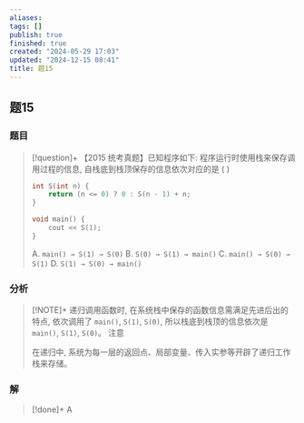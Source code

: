 ```yaml
---
aliases: 
tags: []
publish: true
finished: true
created: "2024-05-29 17:03"
updated: "2024-12-15 08:41"
title: 题15
---
```

## 题15
### 题目
> [!question]+
> 【2015 统考真题】已知程序如下:
> 程序运行时使用栈来保存调用过程的信息, 自栈底到栈顶保存的信息依次对应的是 ( )
> ```cpp
> int S(int n) {
>     return (n <= 0) ? 0 : S(n - 1) + n;
> }
> 
> void main() {
>     cout << S(1);
> }
> ```
> A. `main() → S(1) → S(0)` 
> B. `S(0) → S(1) → main()`
> C. `main() → S(0) → S(1)` 
> D. `S(1) → S(0) → main()`
### 分析
> [!NOTE]+
> 递归调用函数时, 在系统栈中保存的函数信息需满足先进后出的特点, 依次调用了 `main()`, `S(1)`, `S(0)`, 所以栈底到栈顶的信息依次是 `main()`, `S(1)`, `S(0)`。
> 注意
> 
> 在递归中, 系统为每一层的返回点、局部变量、传入实参等开辟了递归工作栈来存储。
### 解
> [!done]+
> A
